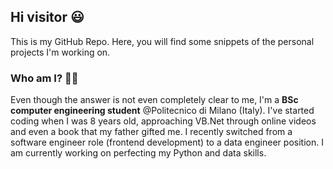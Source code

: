 ## Hi visitor :smiley:	

This is my GitHub Repo.
Here, you will find some snippets of the personal projects I'm working on.

### Who am I? :man_shrugging:	

Even though the answer is not even completely clear to me, I'm a **BSc computer engineering student** @Politecnico di Milano (Italy).
I've started coding when I was 8 years old, approaching VB.Net through online videos and even a book that my father gifted me.
I recently switched from a software engineer role (frontend development) to a data engineer position. I am currently working on perfecting my Python and data skills.
